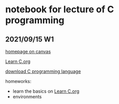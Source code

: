 # notebook for lecture of C programming

## 2021/09/15 W1

[homepage on canvas](https://oc.sjtu.edu.cn/courses/38294)

[Learn C.org](https://www.learn-c.org/)

[download C programming language](http://library.lol/main/1D884AC577A0968F71565441A9E157C7)

homeworks:
- learn the basics on [Learn C.org](https://www.learn-c.org/)
- environments

## 
